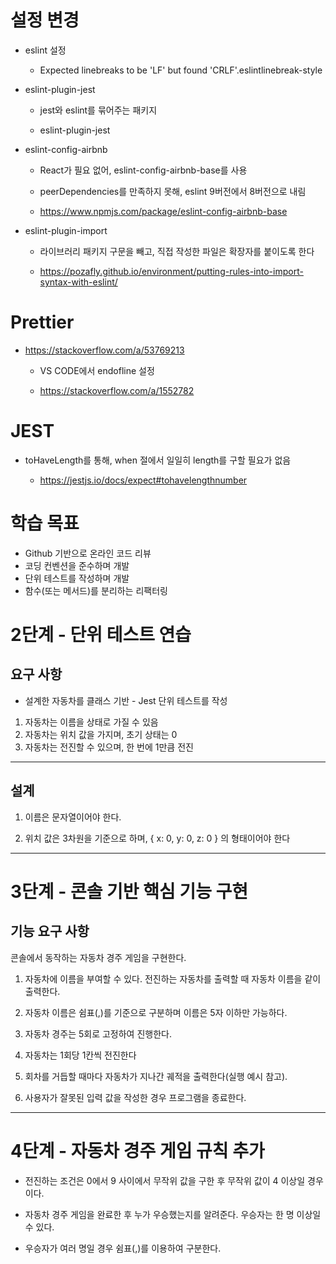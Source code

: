 # 설정 변경

- eslint 설정

  - Expected linebreaks to be 'LF' but found 'CRLF'.eslintlinebreak-style

- eslint-plugin-jest

  - jest와 eslint를 묶어주는 패키지

  - eslint-plugin-jest

- eslint-config-airbnb

  - React가 필요 없어, eslint-config-airbnb-base를 사용

  - peerDependencies를 만족하지 못해, eslint 9버전에서 8버전으로 내림

  - https://www.npmjs.com/package/eslint-config-airbnb-base

- eslint-plugin-import

  - 라이브러리 패키지 구문을 빼고, 직접 작성한 파일은 확장자를 붙이도록 한다

  - https://pozafly.github.io/environment/putting-rules-into-import-syntax-with-eslint/

# Prettier

- https://stackoverflow.com/a/53769213

  - VS CODE에서 endofline 설정 

  - https://stackoverflow.com/a/1552782 

# JEST

- toHaveLength를 통해, when 절에서 일일히 length를 구할 필요가 없음

  - https://jestjs.io/docs/expect#tohavelengthnumber


# 학습 목표

- Github 기반으로 온라인 코드 리뷰
- 코딩 컨벤션을 준수하며 개발
- 단위 테스트를 작성하며 개발
- 함수(또는 메서드)를 분리하는 리팩터링

# 2단계 - 단위 테스트 연습

## 요구 사항

- 설계한 자동차를 클래스 기반 - Jest 단위 테스트를 작성

1. 자동차는 이름을 상태로 가질 수 있음
2. 자동차는 위치 값을 가지며, 초기 상태는 0
3. 자동차는 전진할 수 있으며, 한 번에 1만큼 전진

---

## 설계

1. 이름은 문자열이어야 한다.

2. 위치 값은 3차원을 기준으로 하며, { x: 0, y: 0, z: 0 } 의 형태이어야 한다

---

# 3단계 - 콘솔 기반 핵심 기능 구현

## 기능 요구 사항

콘솔에서 동작하는 자동차 경주 게임을 구현한다.

1. 자동차에 이름을 부여할 수 있다. 전진하는 자동차를 출력할 때 자동차 이름을 같이 출력한다.

2. 자동차 이름은 쉼표(,)를 기준으로 구분하며 이름은 5자 이하만 가능하다.

3. 자동차 경주는 5회로 고정하여 진행한다.

4. 자동차는 1회당 1칸씩 전진한다

5. 회차를 거듭할 때마다 자동차가 지나간 궤적을 출력한다(실행 예시 참고).

6. 사용자가 잘못된 입력 값을 작성한 경우 프로그램을 종료한다.

---

# 4단계 - 자동차 경주 게임 규칙 추가 

- 전진하는 조건은 0에서 9 사이에서 무작위 값을 구한 후 무작위 값이 4 이상일 경우이다.

- 자동차 경주 게임을 완료한 후 누가 우승했는지를 알려준다. 우승자는 한 명 이상일 수 있다.

- 우승자가 여러 명일 경우 쉼표(,)를 이용하여 구분한다.

